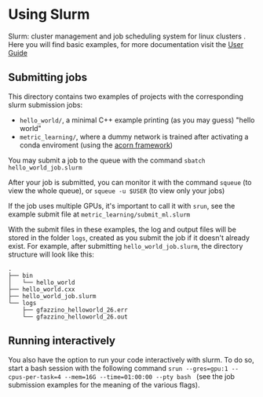 # Using Slurm
Slurm: cluster management and job scheduling system for linux clusters .
Here you will find basic examples, for more documentation visit the [User Guide](https://slurm.schedmd.com/quickstart.html)

## Submitting jobs
This directory contains two examples of projects with the corresponding slurm submission jobs:
* `hello_world/`, a minimal C++ example printing (as you may guess) "hello world"
* `metric_learning/`, where a dummy network is trained after activating a conda enviroment (using the [acorn framework](https://gitlab.cern.ch/gnn4itkteam/acorn))

You may submit a job to the queue with the command `sbatch hello_world_job.slurm`

After your job is submitted, you can monitor it with the command `squeue` (to view the whole queue), or `squeue -u $USER` (to view only your jobs)

If the job uses multiple GPUs, it's important to call it with `srun`, see the example submit file at `metric_learning/submit_ml.slurm`

With the submit files in these examples, the log and output files will be stored in the folder `logs`, created as you submit the job if it doesn't already exist. 
For example, after submitting `hello_world_job.slurm`, the directory structure will look like this:
```
.                                                                                                                   
├── bin
│   └── hello_world
├── hello_world.cxx
├── hello_world_job.slurm
└── logs
    ├── gfazzino_helloworld_26.err
    └── gfazzino_helloworld_26.out
```

## Running interactively
You also have the option to run your code interactively with slurm. To do so, start a bash session with the following command `srun --gres=gpu:1 --cpus-per-task=4 --mem=16G --time=01:00:00 --pty bash
` (see the job submission examples for the meaning of the various flags).
